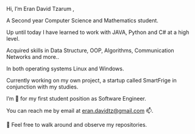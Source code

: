 Hi, I’m Eran David Tzarum ,

A Second year Computer Science and Mathematics student.

Up until today I have learned to work with JAVA, Python and C# at a high level.

Acquired skills in Data Structure, OOP, Algorithms, Communication Networks and more..

In both operating systems Linux and Windows.

Currently working on my own project, a startup called SmartFrige in conjunction with my studies.

I’m  👀  for my first student position as Software Engineer.

You can reach me by email at eran.davidtz@gmail.com 📫.

🌱 Feel free to walk around and observe my repositories.
